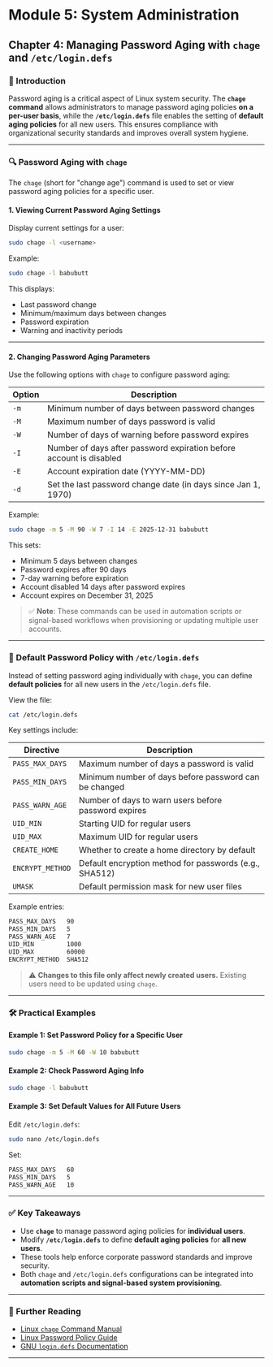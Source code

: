 
# **Module 5: System Administration**

## **Chapter 4: Managing Password Aging with `chage` and `/etc/login.defs`**

### **🔑 Introduction**

Password aging is a critical aspect of Linux system security. The **`chage` command** allows administrators to manage password aging policies **on a per-user basis**, while the **`/etc/login.defs`** file enables the setting of **default aging policies** for all new users. This ensures compliance with organizational security standards and improves overall system hygiene.

---

### **🔍 Password Aging with `chage`**

The `chage` (short for "change age") command is used to set or view password aging policies for a specific user.

#### **1. Viewing Current Password Aging Settings**

Display current settings for a user:
```bash
sudo chage -l <username>
```
Example:
```bash
sudo chage -l babubutt
```

This displays:
- Last password change
- Minimum/maximum days between changes
- Password expiration
- Warning and inactivity periods

---

#### **2. Changing Password Aging Parameters**

Use the following options with `chage` to configure password aging:

| Option | Description |
|--------|-------------|
| `-m`   | Minimum number of days between password changes |
| `-M`   | Maximum number of days password is valid |
| `-W`   | Number of days of warning before password expires |
| `-I`   | Number of days after password expiration before account is disabled |
| `-E`   | Account expiration date (YYYY-MM-DD) |
| `-d`   | Set the last password change date (in days since Jan 1, 1970) |

Example:
```bash
sudo chage -m 5 -M 90 -W 7 -I 14 -E 2025-12-31 babubutt
```

This sets:
- Minimum 5 days between changes
- Password expires after 90 days
- 7-day warning before expiration
- Account disabled 14 days after password expires
- Account expires on December 31, 2025

> ✅ **Note**: These commands can be used in automation scripts or signal-based workflows when provisioning or updating multiple user accounts.

---

### **📂 Default Password Policy with `/etc/login.defs`**

Instead of setting password aging individually with `chage`, you can define **default policies** for all new users in the `/etc/login.defs` file.

View the file:
```bash
cat /etc/login.defs
```

Key settings include:

| Directive         | Description |
|------------------|-------------|
| `PASS_MAX_DAYS`  | Maximum number of days a password is valid |
| `PASS_MIN_DAYS`  | Minimum number of days before password can be changed |
| `PASS_WARN_AGE`  | Number of days to warn users before password expires |
| `UID_MIN`        | Starting UID for regular users |
| `UID_MAX`        | Maximum UID for regular users |
| `CREATE_HOME`    | Whether to create a home directory by default |
| `ENCRYPT_METHOD` | Default encryption method for passwords (e.g., SHA512) |
| `UMASK`          | Default permission mask for new user files |

Example entries:
```bash
PASS_MAX_DAYS   90
PASS_MIN_DAYS   5
PASS_WARN_AGE   7
UID_MIN         1000
UID_MAX         60000
ENCRYPT_METHOD  SHA512
```

> ⚠️ **Changes to this file only affect newly created users.** Existing users need to be updated using `chage`.

---

### **🛠️ Practical Examples**

#### **Example 1: Set Password Policy for a Specific User**
```bash
sudo chage -m 5 -M 60 -W 10 babubutt
```

#### **Example 2: Check Password Aging Info**
```bash
sudo chage -l babubutt
```

#### **Example 3: Set Default Values for All Future Users**
Edit `/etc/login.defs`:
```bash
sudo nano /etc/login.defs
```

Set:
```bash
PASS_MAX_DAYS   60
PASS_MIN_DAYS   5
PASS_WARN_AGE   10
```

---

### **✅ Key Takeaways**

- Use **`chage`** to manage password aging policies for **individual users**.
- Modify **`/etc/login.defs`** to define **default aging policies** for **all new users**.
- These tools help enforce corporate password standards and improve security.
- Both `chage` and `/etc/login.defs` configurations can be integrated into **automation scripts and signal-based system provisioning**.

---

### **📖 Further Reading**

- [Linux `chage` Command Manual](https://linux.die.net/man/1/chage)
- [Linux Password Policy Guide](https://wiki.archlinux.org/title/Password_policy)
- [GNU `login.defs` Documentation](https://man7.org/linux/man-pages/man5/login.defs.5.html)

---
